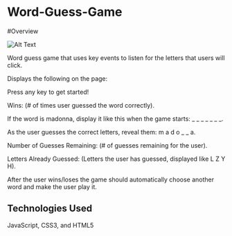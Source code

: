 # Word-Guess-Game

#Overview

![Alt Text](https://github.com/neverage84/Word-Guess-Game/blob/master/Word%20Guess%20Game.gif?raw=true)

Word guess game that uses key events to listen for the letters that users will click.

Displays the following on the page:

Press any key to get started!

Wins: (# of times user guessed the word correctly).

If the word is madonna, display it like this when the game starts: _ _ _ _ _ _ _.

As the user guesses the correct letters, reveal them: m a d o _  _ a.

Number of Guesses Remaining: (# of guesses remaining for the user).

Letters Already Guessed: (Letters the user has guessed, displayed like L Z Y H).

After the user wins/loses the game should automatically choose another word and make the user play it.

## Technologies Used
JavaScript, CSS3, and HTML5